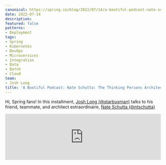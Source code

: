 ```yaml
---
canonical: https://spring.io/blog/2022/07/14/a-bootiful-podcast-nate-schutta-the-thinking-person-s-architect-my-friend-and-teammate
date: 2022-07-14
description: 
featured: false
patterns:
- Deployment
tags:
- Spring
- Kubernetes
- DevOps
- Microservices
- Integration
- Data
- Batch
- Cloud
team:
- Josh Long
title: 'A Bootiful Podcast: Nate Schutta: The Thinking Persons Architect, My Friend, and Teammate'
---
```


<div>
 <p>Hi, Spring fans! In this installment, <a href="https://twitter.com/starbuxman">Josh Long (@starbuxman)</a> talks to his friend, teammate, and architect extraordinaire, <a href="https://twitter.com/ntschutta">Nate Schutta (@ntschutta)</a></p><iframe title="Nate Schutta: The Thinking Person?s Architect, My Friend, and Teammate" allowtransparency="true" height="150" width="100%" style="border: none; min-width: min(100%, 430px);" scrolling="no" data-name="pb-iframe-player" src="https://www.podbean.com/player-v2/?i=y9v6x-127346e-pb&amp;from=pb6admin&amp;share=1&amp;download=1&amp;rtl=0&amp;fonts=Arial&amp;skin=1&amp;font-color=&amp;logo_link=episode_page&amp;btn-skin=7"></iframe>
</div>

